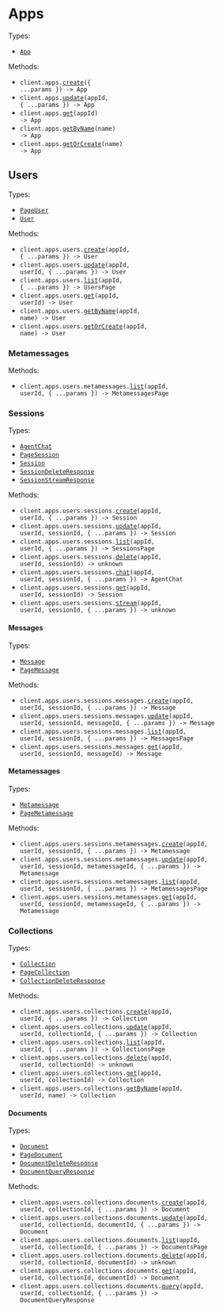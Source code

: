 # Apps

Types:

- <code><a href="./src/resources/apps/apps.ts">App</a></code>

Methods:

- <code title="post /v1/apps">client.apps.<a href="./src/resources/apps/apps.ts">create</a>({ ...params }) -> App</code>
- <code title="put /v1/apps/{app_id}">client.apps.<a href="./src/resources/apps/apps.ts">update</a>(appId, { ...params }) -> App</code>
- <code title="get /v1/apps/{app_id}">client.apps.<a href="./src/resources/apps/apps.ts">get</a>(appId) -> App</code>
- <code title="get /v1/apps/name/{name}">client.apps.<a href="./src/resources/apps/apps.ts">getByName</a>(name) -> App</code>
- <code title="get /v1/apps/get_or_create/{name}">client.apps.<a href="./src/resources/apps/apps.ts">getOrCreate</a>(name) -> App</code>

## Users

Types:

- <code><a href="./src/resources/apps/users/users.ts">PageUser</a></code>
- <code><a href="./src/resources/apps/users/users.ts">User</a></code>

Methods:

- <code title="post /v1/apps/{app_id}/users">client.apps.users.<a href="./src/resources/apps/users/users.ts">create</a>(appId, { ...params }) -> User</code>
- <code title="put /v1/apps/{app_id}/users/{user_id}">client.apps.users.<a href="./src/resources/apps/users/users.ts">update</a>(appId, userId, { ...params }) -> User</code>
- <code title="post /v1/apps/{app_id}/users/list">client.apps.users.<a href="./src/resources/apps/users/users.ts">list</a>(appId, { ...params }) -> UsersPage</code>
- <code title="get /v1/apps/{app_id}/users/{user_id}">client.apps.users.<a href="./src/resources/apps/users/users.ts">get</a>(appId, userId) -> User</code>
- <code title="get /v1/apps/{app_id}/users/name/{name}">client.apps.users.<a href="./src/resources/apps/users/users.ts">getByName</a>(appId, name) -> User</code>
- <code title="get /v1/apps/{app_id}/users/get_or_create/{name}">client.apps.users.<a href="./src/resources/apps/users/users.ts">getOrCreate</a>(appId, name) -> User</code>

### Metamessages

Methods:

- <code title="post /v1/apps/{app_id}/users/{user_id}/metamessages/list">client.apps.users.metamessages.<a href="./src/resources/apps/users/metamessages.ts">list</a>(appId, userId, { ...params }) -> MetamessagesPage</code>

### Sessions

Types:

- <code><a href="./src/resources/apps/users/sessions/sessions.ts">AgentChat</a></code>
- <code><a href="./src/resources/apps/users/sessions/sessions.ts">PageSession</a></code>
- <code><a href="./src/resources/apps/users/sessions/sessions.ts">Session</a></code>
- <code><a href="./src/resources/apps/users/sessions/sessions.ts">SessionDeleteResponse</a></code>
- <code><a href="./src/resources/apps/users/sessions/sessions.ts">SessionStreamResponse</a></code>

Methods:

- <code title="post /v1/apps/{app_id}/users/{user_id}/sessions">client.apps.users.sessions.<a href="./src/resources/apps/users/sessions/sessions.ts">create</a>(appId, userId, { ...params }) -> Session</code>
- <code title="put /v1/apps/{app_id}/users/{user_id}/sessions/{session_id}">client.apps.users.sessions.<a href="./src/resources/apps/users/sessions/sessions.ts">update</a>(appId, userId, sessionId, { ...params }) -> Session</code>
- <code title="post /v1/apps/{app_id}/users/{user_id}/sessions/list">client.apps.users.sessions.<a href="./src/resources/apps/users/sessions/sessions.ts">list</a>(appId, userId, { ...params }) -> SessionsPage</code>
- <code title="delete /v1/apps/{app_id}/users/{user_id}/sessions/{session_id}">client.apps.users.sessions.<a href="./src/resources/apps/users/sessions/sessions.ts">delete</a>(appId, userId, sessionId) -> unknown</code>
- <code title="post /v1/apps/{app_id}/users/{user_id}/sessions/{session_id}/chat">client.apps.users.sessions.<a href="./src/resources/apps/users/sessions/sessions.ts">chat</a>(appId, userId, sessionId, { ...params }) -> AgentChat</code>
- <code title="get /v1/apps/{app_id}/users/{user_id}/sessions/{session_id}">client.apps.users.sessions.<a href="./src/resources/apps/users/sessions/sessions.ts">get</a>(appId, userId, sessionId) -> Session</code>
- <code title="post /v1/apps/{app_id}/users/{user_id}/sessions/{session_id}/chat/stream">client.apps.users.sessions.<a href="./src/resources/apps/users/sessions/sessions.ts">stream</a>(appId, userId, sessionId, { ...params }) -> unknown</code>

#### Messages

Types:

- <code><a href="./src/resources/apps/users/sessions/messages.ts">Message</a></code>
- <code><a href="./src/resources/apps/users/sessions/messages.ts">PageMessage</a></code>

Methods:

- <code title="post /v1/apps/{app_id}/users/{user_id}/sessions/{session_id}/messages">client.apps.users.sessions.messages.<a href="./src/resources/apps/users/sessions/messages.ts">create</a>(appId, userId, sessionId, { ...params }) -> Message</code>
- <code title="put /v1/apps/{app_id}/users/{user_id}/sessions/{session_id}/messages/{message_id}">client.apps.users.sessions.messages.<a href="./src/resources/apps/users/sessions/messages.ts">update</a>(appId, userId, sessionId, messageId, { ...params }) -> Message</code>
- <code title="post /v1/apps/{app_id}/users/{user_id}/sessions/{session_id}/messages/list">client.apps.users.sessions.messages.<a href="./src/resources/apps/users/sessions/messages.ts">list</a>(appId, userId, sessionId, { ...params }) -> MessagesPage</code>
- <code title="get /v1/apps/{app_id}/users/{user_id}/sessions/{session_id}/messages/{message_id}">client.apps.users.sessions.messages.<a href="./src/resources/apps/users/sessions/messages.ts">get</a>(appId, userId, sessionId, messageId) -> Message</code>

#### Metamessages

Types:

- <code><a href="./src/resources/apps/users/sessions/metamessages.ts">Metamessage</a></code>
- <code><a href="./src/resources/apps/users/sessions/metamessages.ts">PageMetamessage</a></code>

Methods:

- <code title="post /v1/apps/{app_id}/users/{user_id}/sessions/{session_id}/metamessages">client.apps.users.sessions.metamessages.<a href="./src/resources/apps/users/sessions/metamessages.ts">create</a>(appId, userId, sessionId, { ...params }) -> Metamessage</code>
- <code title="put /v1/apps/{app_id}/users/{user_id}/sessions/{session_id}/metamessages/{metamessage_id}">client.apps.users.sessions.metamessages.<a href="./src/resources/apps/users/sessions/metamessages.ts">update</a>(appId, userId, sessionId, metamessageId, { ...params }) -> Metamessage</code>
- <code title="post /v1/apps/{app_id}/users/{user_id}/sessions/{session_id}/metamessages/list">client.apps.users.sessions.metamessages.<a href="./src/resources/apps/users/sessions/metamessages.ts">list</a>(appId, userId, sessionId, { ...params }) -> MetamessagesPage</code>
- <code title="get /v1/apps/{app_id}/users/{user_id}/sessions/{session_id}/metamessages/{metamessage_id}">client.apps.users.sessions.metamessages.<a href="./src/resources/apps/users/sessions/metamessages.ts">get</a>(appId, userId, sessionId, metamessageId, { ...params }) -> Metamessage</code>

### Collections

Types:

- <code><a href="./src/resources/apps/users/collections/collections.ts">Collection</a></code>
- <code><a href="./src/resources/apps/users/collections/collections.ts">PageCollection</a></code>
- <code><a href="./src/resources/apps/users/collections/collections.ts">CollectionDeleteResponse</a></code>

Methods:

- <code title="post /v1/apps/{app_id}/users/{user_id}/collections">client.apps.users.collections.<a href="./src/resources/apps/users/collections/collections.ts">create</a>(appId, userId, { ...params }) -> Collection</code>
- <code title="put /v1/apps/{app_id}/users/{user_id}/collections/{collection_id}">client.apps.users.collections.<a href="./src/resources/apps/users/collections/collections.ts">update</a>(appId, userId, collectionId, { ...params }) -> Collection</code>
- <code title="post /v1/apps/{app_id}/users/{user_id}/collections/list">client.apps.users.collections.<a href="./src/resources/apps/users/collections/collections.ts">list</a>(appId, userId, { ...params }) -> CollectionsPage</code>
- <code title="delete /v1/apps/{app_id}/users/{user_id}/collections/{collection_id}">client.apps.users.collections.<a href="./src/resources/apps/users/collections/collections.ts">delete</a>(appId, userId, collectionId) -> unknown</code>
- <code title="get /v1/apps/{app_id}/users/{user_id}/collections/{collection_id}">client.apps.users.collections.<a href="./src/resources/apps/users/collections/collections.ts">get</a>(appId, userId, collectionId) -> Collection</code>
- <code title="get /v1/apps/{app_id}/users/{user_id}/collections/name/{name}">client.apps.users.collections.<a href="./src/resources/apps/users/collections/collections.ts">getByName</a>(appId, userId, name) -> Collection</code>

#### Documents

Types:

- <code><a href="./src/resources/apps/users/collections/documents.ts">Document</a></code>
- <code><a href="./src/resources/apps/users/collections/documents.ts">PageDocument</a></code>
- <code><a href="./src/resources/apps/users/collections/documents.ts">DocumentDeleteResponse</a></code>
- <code><a href="./src/resources/apps/users/collections/documents.ts">DocumentQueryResponse</a></code>

Methods:

- <code title="post /v1/apps/{app_id}/users/{user_id}/collections/{collection_id}/documents">client.apps.users.collections.documents.<a href="./src/resources/apps/users/collections/documents.ts">create</a>(appId, userId, collectionId, { ...params }) -> Document</code>
- <code title="put /v1/apps/{app_id}/users/{user_id}/collections/{collection_id}/documents/{document_id}">client.apps.users.collections.documents.<a href="./src/resources/apps/users/collections/documents.ts">update</a>(appId, userId, collectionId, documentId, { ...params }) -> Document</code>
- <code title="post /v1/apps/{app_id}/users/{user_id}/collections/{collection_id}/documents/list">client.apps.users.collections.documents.<a href="./src/resources/apps/users/collections/documents.ts">list</a>(appId, userId, collectionId, { ...params }) -> DocumentsPage</code>
- <code title="delete /v1/apps/{app_id}/users/{user_id}/collections/{collection_id}/documents/{document_id}">client.apps.users.collections.documents.<a href="./src/resources/apps/users/collections/documents.ts">delete</a>(appId, userId, collectionId, documentId) -> unknown</code>
- <code title="get /v1/apps/{app_id}/users/{user_id}/collections/{collection_id}/documents/{document_id}">client.apps.users.collections.documents.<a href="./src/resources/apps/users/collections/documents.ts">get</a>(appId, userId, collectionId, documentId) -> Document</code>
- <code title="get /v1/apps/{app_id}/users/{user_id}/collections/{collection_id}/documents/query">client.apps.users.collections.documents.<a href="./src/resources/apps/users/collections/documents.ts">query</a>(appId, userId, collectionId, { ...params }) -> DocumentQueryResponse</code>
